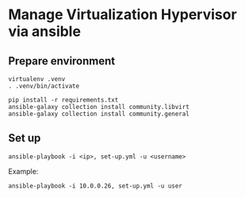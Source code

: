 # Manage Virtualization Hypervisor via ansible

## Prepare environment

```
virtualenv .venv
. .venv/bin/activate
```
```
pip install -r requirements.txt
ansible-galaxy collection install community.libvirt
ansible-galaxy collection install community.general
```

## Set up
```
ansible-playbook -i <ip>, set-up.yml -u <username>
```

Example:
```
ansible-playbook -i 10.0.0.26, set-up.yml -u user
```
